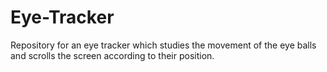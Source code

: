 # Eye-Tracker
Repository for an eye tracker which studies the movement of the eye balls and scrolls the screen according to their position. 
